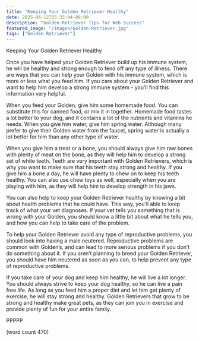 ```yaml
---
title: "Keeping Your Golden Retriever Healthy"
date: 2025-04-12T05:33:44-08:00
description: "Golden-Retriever Tips for Web Success"
featured_image: "/images/Golden-Retriever.jpg"
tags: ["Golden Retriever"]
---
```


Keeping Your Golden Retriever Healthy

Once you have helped your Golden Retriever build up his immune system, he will be healthy and strong enough to fend off any type of illness.  There are ways that you can help your Golden with his immune system, which is more or less what you feed him.  If you care about your Golden Retriever and want to help him develop a strong immune system - you’ll find this information very helpful.

When you feed your Golden, give him some homemade food.  You can substitute this for canned food, or mix it in together.  Homemade food tastes a lot better to your dog, and it contains a lot of the nutrients and vitamins he needs.  When you give him water, give him spring water.  Although many prefer to give their Golden water from the faucet, spring water is actually a lot better for him than any other type of water.

When you give him a treat or a bone, you should always give him raw bones with plenty of meat on the bone, as they will help him to develop a strong set of white teeth.  Teeth are very important with Golden Retrievers, which is why you want to make sure that his teeth stay strong and healthy.  If you give him a bone a day, he will have plenty to chew on to keep his teeth healthy.	You can also use chew toys as well, especially when you are playing with him, as they will help him to develop strength in his jaws.

You can also help to keep your Golden Retriever healthy by knowing a bit about health problems that he could have.  This way, you’ll able to keep track of what your vet diagnoses.  If your vet tells you something that is wrong with your Golden, you should know a little bit about what he tells you, and how you can help to take care of the problem.

To help your Golden Retriever avoid any type of reproductive problems, you should look into having a male neutered.  Reproductive problems are common with Golden’s, and can lead to more serious problems if you don’t do something about it.  If you aren’t planning to breed your Golden Retriever, you should have him neutered as soon as you can, to help prevent any type of reproductive problems.

If you take care of your dog and keep him healthy, he will live a lot longer.  You should always strive to keep your dog healthy, so he can live a pain free life.  As long as you feed him a proper diet and let him get plenty of exercise, he will stay strong and healthy.  Golden Retrievers that grow to be strong and healthy make great pets, as they can join you in exercise and provide plenty of fun for your entire family.  

PPPPP

(word count 470)
